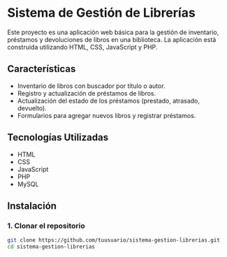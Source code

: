 # Sistema de Gestión de Librerías

Este proyecto es una aplicación web básica para la gestión de inventario, préstamos y devoluciones de libros en una biblioteca. La aplicación está construida utilizando HTML, CSS, JavaScript y PHP.

## Características

- Inventario de libros con buscador por título o autor.
- Registro y actualización de préstamos de libros.
- Actualización del estado de los préstamos (prestado, atrasado, devuelto).
- Formularios para agregar nuevos libros y registrar préstamos.

## Tecnologías Utilizadas

- HTML
- CSS
- JavaScript
- PHP
- MySQL

## Instalación

### 1. Clonar el repositorio

```bash
git clone https://github.com/tuusuario/sistema-gestion-librerias.git
cd sistema-gestion-librerias
